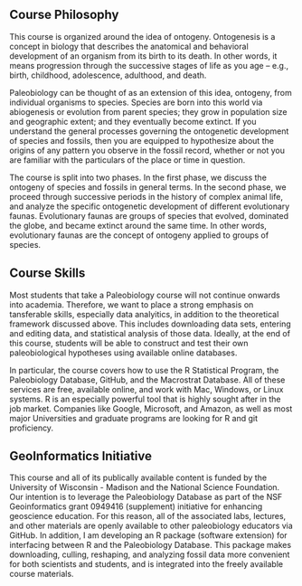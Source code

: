 ## Course Philosophy
This course is organized around the idea of ontogeny. Ontogenesis is a concept in biology that describes the anatomical and behavioral development of an organism from its birth to its death. In other words, it means progression through the successive stages of life as you age – e.g., birth, childhood, adolescence, adulthood, and death.

Paleobiology can be thought of as an extension of this idea, ontogeny, from individual organisms to species. Species are born into this world via abiogenesis or evolution from parent species; they grow in population size and geographic extent; and they eventually become extinct. If you understand the general processes governing the ontogenetic development of species and fossils, then you are equipped to hypothesize about the origins of any pattern you observe in the fossil record, whether or not you are familiar with the particulars of the place or time in question.

The course is split into two phases. In the first phase, we discuss the ontogeny of species and fossils in general terms. In the second phase, we proceed through successive periods in the history of complex animal life, and analyze the specific ontogenetic development of different evolutionary faunas. Evolutionary faunas are groups of species that evolved, dominated the globe, and became extinct around the same time. In other words, evolutionary faunas are the concept of ontogeny applied to groups of species.

## Course Skills
Most students that take a Paleobiology course will not continue onwards into academia. Therefore, we want to place a strong emphasis on tansferable skills, especially data analyitics, in addition to the theoretical framework discussed above. This includes downloading data sets, entering and editing data, and statistical analysis of those data. Ideally, at the end of this course, students will be able to construct and test their own paleobiological hypotheses using available online databases.

In particular, the course covers how to use the R Statistical Program, the Paleobiology Database, GitHub, and the Macrostrat Database. All of these services are free, available online, and work with Mac, Windows, or Linux systems. R is an especially powerful tool that is highly sought after in the job market. Companies like Google, Microsoft, and Amazon, as well as most major Universities and graduate programs are looking for R and git proficiency.

## GeoInformatics Initiative
This course and all of its publically available content is funded by the University of Wisconsin - Madison and the National Science Foundation. Our intention is to leverage the Paleobiology Database as part of the NSF Geoinformatics grant 0949416 (supplement) initiative for enhancing geoscience education. For this reason, all of the associated labs, lectures, and other materials are openly available to other paleobiology educators via GitHub. In addition, I am developing an R package (software extension) for interfacing between R and the Paleobiology Database. This package makes downloading, culling, reshaping, and analyzing fossil data more convenient for both scientists and students, and is integrated into the freely available course materials.

